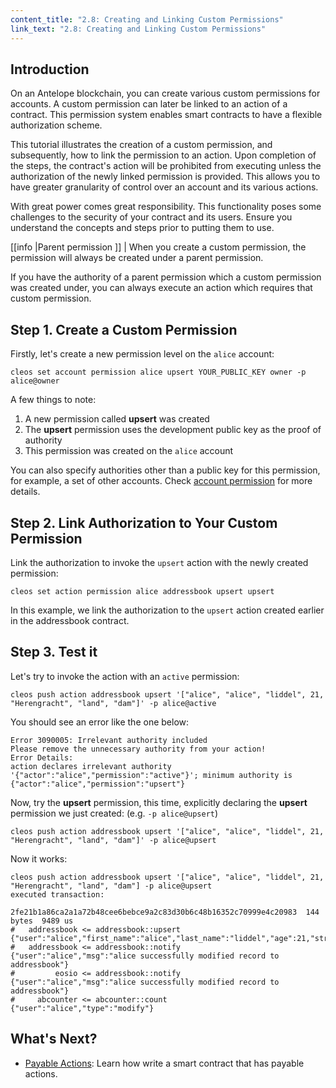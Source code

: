 ```yaml
---
content_title: "2.8: Creating and Linking Custom Permissions"
link_text: "2.8: Creating and Linking Custom Permissions"
---
```

## Introduction
On an Antelope blockchain, you can create various custom permissions for accounts.  A custom permission can later be linked to an action of a contract.  This permission system enables smart contracts to have a flexible authorization scheme.

This tutorial illustrates the creation of a custom permission, and subsequently, how to link the permission to an action. Upon completion of the steps, the contract's action will be prohibited from executing unless the authorization of the newly linked permission is provided. This allows you to have greater granularity of control over an account and its various actions.

With great power comes great responsibility. This functionality poses some challenges to the security of your contract and its users. Ensure you understand the concepts and steps prior to putting them to use.

[[info |Parent permission ]]
| When you create a custom permission, the permission will always be created under a parent permission.

If you have the authority of a parent permission which a custom permission was created under, you can always execute an action which requires that custom permission.

## Step 1. Create a Custom Permission
Firstly, let's create a new permission level on the `alice` account:

```shell
cleos set account permission alice upsert YOUR_PUBLIC_KEY owner -p alice@owner
```
A few things to note:

1. A new permission called **upsert** was created
2. The **upsert** permission uses the development public key as the proof of authority
3. This permission was created on the `alice` account

You can also specify authorities other than a public key for this permission, for example, a set of other accounts. Check [account permission](http://docs.eosnetwork.com/leap/latest/cleos/command-reference/set/set-account) for more details.
## Step 2. Link Authorization to Your Custom Permission
Link the authorization to invoke the `upsert` action with the newly created permission:

```shell
cleos set action permission alice addressbook upsert upsert
```
In this example, we link the authorization to the `upsert` action created earlier in the addressbook contract.
## Step 3. Test it
Let's try to invoke the action with an `active` permission:

```shell
cleos push action addressbook upsert '["alice", "alice", "liddel", 21, "Herengracht", "land", "dam"]' -p alice@active
```
You should see an error like the one below:

```text
Error 3090005: Irrelevant authority included
Please remove the unnecessary authority from your action!
Error Details:
action declares irrelevant authority '{"actor":"alice","permission":"active"}'; minimum authority is {"actor":"alice","permission":"upsert"}
```
Now, try the **upsert** permission, this time, explicitly declaring the **upsert** permission we just created: (e.g. `-p alice@upsert`)

```text
cleos push action addressbook upsert '["alice", "alice", "liddel", 21, "Herengracht", "land", "dam"]' -p alice@upsert
```
Now it works:

```text
cleos push action addressbook upsert '["alice", "alice", "liddel", 21, "Herengracht", "land", "dam"] -p alice@upsert
executed transaction:

2fe21b1a86ca2a1a72b48cee6bebce9a2c83d30b6c48b16352c70999e4c20983  144 bytes  9489 us
#   addressbook <= addressbook::upsert          {"user":"alice","first_name":"alice","last_name":"liddel","age":21,"street":"Herengracht","city":"land",...
#   addressbook <= addressbook::notify          {"user":"alice","msg":"alice successfully modified record to addressbook"}
#         eosio <= addressbook::notify          {"user":"alice","msg":"alice successfully modified record to addressbook"}
#     abcounter <= abcounter::count             {"user":"alice","type":"modify"}
```

## What's Next?
- [Payable Actions](./10_payable_actions.md): Learn how write a smart contract that has payable actions. 
